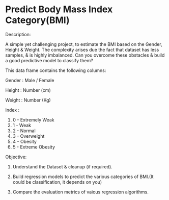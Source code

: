# Predict Body Mass Index Category(BMI)

Description:

A simple yet challenging project, to estimate the BMI based on the Gender, Height & Weight.
The complexity arises due the fact that dataset has less samples, & is highly imbalanced.
Can you overcome these obstacles & build a good predictive model to classify them?

This data frame contains the following columns:

Gender : Male / Female

Height : Number (cm)

Weight : Number (Kg)

Index :
1. 0 - Extremely Weak
2. 1 - Weak
3. 2 - Normal
4. 3 - Overweight
5. 4 - Obesity
6. 5 - Extreme Obesity

Objective:

1. Understand the Dataset & cleanup (if required).

2. Build regression models to predict the various categories of BMI.(It could be classification, it depends on you)

3. Compare the evaluation metrics of vaious regression algorithms.
